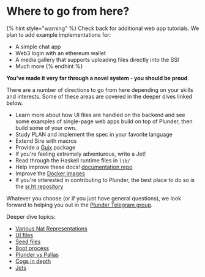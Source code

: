 # Where to go from here?

{% hint style="warning" %}
Check back for additional web app tutorials. We plan to add example implementations for:
- A simple chat app
- Web3 login with an ethereum wallet
- A media gallery that supports uploading files directly into the SSI
- Much more
{% endhint %}

**You've made it very far through a novel system - you should be proud**.

There are a number of directions to go from here depending on your skills and interests. Some of these areas are covered in the deeper dives linked below.

- Learn more about how UI files are handled on the backend and see some examples of single-page web apps build on top of Plunder, then build some of your own.
- Study PLAN and implement the spec in your favorite language
- Extend Sire with macros
- Provide a [Guix](https://guix.gnu.org/) package 
- If you're feeling extremely adventurous, write a Jet!
- Read through the Haskell runtime files in `lib/`
- Help improve these docs! [documentation repo](https://github.com/deathtothecorporation/plunder-docs)
- Improve the [Docker images](https://github.com/deathtothecorporation/pallas-docker)
- If you're interested in contributing to Plunder, the best place to do so is the [sr.ht repository](https://sr.ht/~plan/plunder/)

Whatever you choose (or if you just have general questions), we look forward to helping you out in the [Plunder Telegram group](https://t.me/+fOiCOlHTMvg0YjEx).

Deeper dive topics:

* [Various Nat Representations](/deeper/nat-representations.md)
* [UI files](/deeper/ui-files.md)
* [Seed files](/sire/seeds.md)
* [Boot process](/deeper/boot-process.md)
* [Plunder vs Pallas](/deeper/pallas.md)
* [Cogs in depth](/deeper/cogs.md)
* [Jets](/deeper/jets.md)
